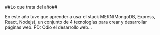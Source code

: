 ##Lo que trata del año##

En este año tuve que aprender a usar el stack MERN(MongoDB, Express, React, Nodejs), un conjunto de 4 tecnologías para crear y desarrollar páginas web. PD: Odio el desarrollo web... 
